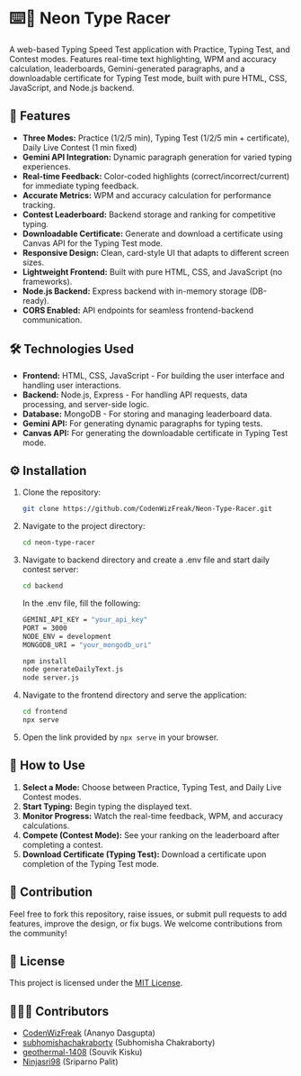 
# ⌨️💨 Neon Type Racer

A web-based Typing Speed Test application with Practice, Typing Test, and Contest modes. Features real-time text highlighting, WPM and accuracy calculation, leaderboards, Gemini-generated paragraphs, and a downloadable certificate for Typing Test mode, built with pure HTML, CSS, JavaScript, and Node.js backend.

## 🌟 Features

-   **Three Modes:** Practice (1/2/5 min), Typing Test (1/2/5 min + certificate), Daily Live Contest (1 min fixed)
-   **Gemini API Integration:** Dynamic paragraph generation for varied typing experiences.
-   **Real-time Feedback:** Color-coded highlights (correct/incorrect/current) for immediate typing feedback.
-   **Accurate Metrics:** WPM and accuracy calculation for performance tracking.
-   **Contest Leaderboard:** Backend storage and ranking for competitive typing.
-   **Downloadable Certificate:** Generate and download a certificate using Canvas API for the Typing Test mode.
-   **Responsive Design:** Clean, card-style UI that adapts to different screen sizes.
-   **Lightweight Frontend:** Built with pure HTML, CSS, and JavaScript (no frameworks).
-   **Node.js Backend:** Express backend with in-memory storage (DB-ready).
-   **CORS Enabled:** API endpoints for seamless frontend-backend communication.

## 🛠️ Technologies Used

-   **Frontend:** HTML, CSS, JavaScript - For building the user interface and handling user interactions.
-   **Backend:** Node.js, Express - For handling API requests, data processing, and server-side logic.
-   **Database:** MongoDB - For storing and managing leaderboard data.
-   **Gemini API:** For generating dynamic paragraphs for typing tests.
-   **Canvas API:** For generating the downloadable certificate in Typing Test mode.

## ⚙️ Installation

1.  Clone the repository:
    ```bash
    git clone https://github.com/CodenWizFreak/Neon-Type-Racer.git
    ```

2.  Navigate to the project directory:
    ```bash
    cd neon-type-racer
    ```
3. Navigate to backend directory and create a .env file and start daily contest server:
   ```bash
   cd backend
   ```
   In the .env file, fill the following:
   ```bash
   GEMINI_API_KEY = "your_api_key"
   PORT = 3000
   NODE_ENV = development
   MONGODB_URI = "your_mongodb_uri"
   ```
   ```bash
   npm install
   node generateDailyText.js
   node server.js
   ```

4.  Navigate to the frontend directory and serve the application:
    ```bash
    cd frontend
    npx serve
    ```

5.  Open the link provided by `npx serve` in your browser.


## 🚀 How to Use

1.  **Select a Mode:** Choose between Practice, Typing Test, and Daily Live Contest modes.
2.  **Start Typing:** Begin typing the displayed text.
3.  **Monitor Progress:** Watch the real-time feedback, WPM, and accuracy calculations.
4.  **Compete (Contest Mode):** See your ranking on the leaderboard after completing a contest.
5.  **Download Certificate (Typing Test):** Download a certificate upon completion of the Typing Test mode.

## 🤝 Contribution

Feel free to fork this repository, raise issues, or submit pull requests to add features, improve the design, or fix bugs. We welcome contributions from the community!

## 📜 License

This project is licensed under the [MIT License](LICENSE).

## 🧑‍🤝‍🧑 Contributors

-   [CodenWizFreak](https://github.com/CodenWizFreak) (Ananyo Dasgupta)
-   [subhomishachakraborty](https://github.com/subhomishachakraborty) (Subhomisha Chakraborty)
-   [geothermal-1408](https://github.com/geothermal-1408) (Souvik Kisku)
-   [Ninjasri98](https://github.com/Ninjasri98) (Sriparno Palit)
